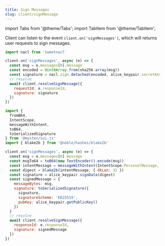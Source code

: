 ```yaml
---
title: Sign Messages
slug: client/signMessage
---
```


import Tabs from '@theme/Tabs';
import TabItem from '@theme/TabItem';

Client can listen to the event `client.on('signMessages')`, which will returns user requests to sign messages.

<Tabs>

<TabItem value="Solana" label="Solana">

```js
import nacl from 'tweetnacl'

client.on('signMessages', async (e) => {
  const msg = e.messages[0].message
  const encoded = Uint8Array.from(sha256.array(msg))
  const signature = nacl.sign.detached(encoded, alice_keypair.secretKey)
  // resolve
  await client.resolveSignMessage({
    requestId: e.responseId,
    signature: signature
  })
})
```

</TabItem>

<TabItem value="SUI" label="SUI">

```js
import {
  fromB64,
  IntentScope,
  messageWithIntent,
  toB64,
  toSerializedSignature
} from '@mysten/sui.js'
import { blake2b } from '@noble/hashes/blake2b'

client.on('signMessages', async (e) => {
  const msg = e.messages[0].message
  const msgTo64 = toB64(new TextEncoder().encode(msg))
  const intentMessage = messageWithIntent(IntentScope.PersonalMessage, fromB64(msgTo64))
  const digest = blake2b(intentMessage, { dkLen: 32 })
  const signature = alice_keypair.signData(digest)
  const signedMessage = {
    messageBytes: msg,
    signature: toSerializedSignature({
      signature,
      signatureScheme: 'ED25519',
      pubKey: alice_keypair.getPublicKey()
    })
  }
  // resolve
  await client.resolveSignMessage({
    responseId: e.responseId,
    signature: signedMessage
  })
})
```

</TabItem>
</Tabs>
